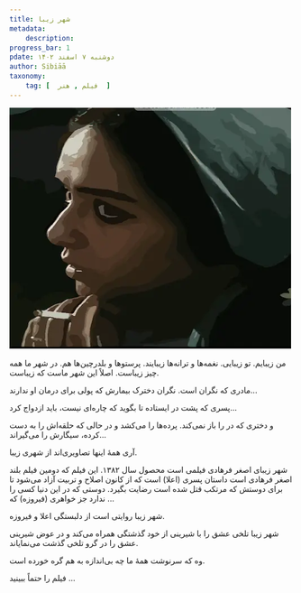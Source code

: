 ```yaml
---
title: شهر زیبا
metadata: 
    description: 
progress_bar: 1
pdate: دوشنبه ۷ اسفند ۱۴۰۲
author: Sibiāā
taxonomy:
    tag: [  فیلم , هنر  ]
---
```

![ تصویری از فیروزه در فیلم شهر زیبا ساخته اصغر فرهادی ](shahre_ziba.webp?classes=center,loading=lazy&loading=lazy)
<div class="align-center">
</div>
من زیبایم. تو زیبایی. نغمه‌ها و ترانه‌ها زیبایند. پرستوها و بلدرچین‌ها هم. در شهر ما همه چیز زیباست. اصلاً  این شهر ماست که زیباست.

مادری که نگران است. نگران دخترک بیمارش که پولی برای درمان او ندارند...

پسری که پشت در ایستاده تا بگوید که چاره‌ای نیست، باید ازدواج کرد...

و دختری که در را باز نمی‌کند. پرده‌ها را می‌کشد و در حالی که حلقه‌اش را به دست کرده، سیگارش را می‌گیراند...

آری همهٔ اینها تصاویری‌اند از شهری زیبا.

شهر زیبای اصغر فرهادی فیلمی است محصول سال ۱۳۸۲. این فیلم که دومین فیلم بلند اصغر فرهادی است داستان پسری (اعلا) است که از کانون اصلاح و تربیت آزاد می‌شود تا برای دوستش که مرتکب قتل شده است رضایت بگیرد. دوستی که در این دنیا کسی را ندارد جز خواهری (فیروزه) که ...

شهر زیبا روایتی است از دلبستگی اعلا و فیروزه. 

شهر زیبا تلخی عشق را با شیرینی از خود گذشتگی همراه می‌کند و در عوض شیرینی عشق را در گرو تلخی گذشت می‌نمایاند.

وه که سرنوشت همهٔ ما چه بی‌اندازه به هم گره خورده است.

فیلم را حتماً ببینید ...
